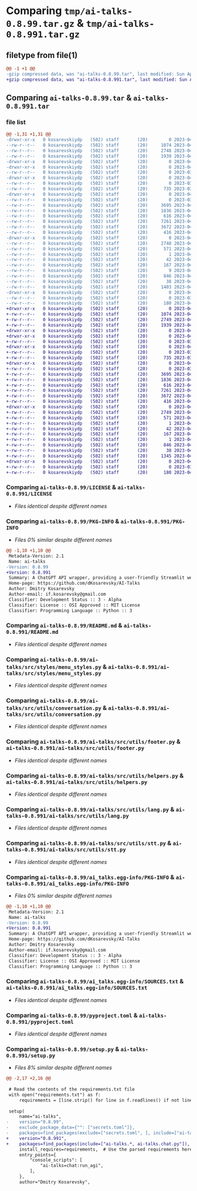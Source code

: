 # Comparing `tmp/ai-talks-0.8.99.tar.gz` & `tmp/ai-talks-0.8.991.tar.gz`

## filetype from file(1)

```diff
@@ -1 +1 @@
-gzip compressed data, was "ai-talks-0.8.99.tar", last modified: Sun Apr 16 00:30:39 2023, max compression
+gzip compressed data, was "ai-talks-0.8.991.tar", last modified: Sun Apr 16 00:34:47 2023, max compression
```

## Comparing `ai-talks-0.8.99.tar` & `ai-talks-0.8.991.tar`

### file list

```diff
@@ -1,31 +1,31 @@
-drwxr-xr-x   0 kosarevskiydp   (502) staff       (20)        0 2023-04-16 00:30:39.098869 ai-talks-0.8.99/
--rw-r--r--   0 kosarevskiydp   (502) staff       (20)     1074 2023-04-09 09:49:53.000000 ai-talks-0.8.99/LICENSE
--rw-r--r--   0 kosarevskiydp   (502) staff       (20)     2748 2023-04-16 00:30:39.098364 ai-talks-0.8.99/PKG-INFO
--rw-r--r--   0 kosarevskiydp   (502) staff       (20)     1939 2023-04-16 00:26:02.000000 ai-talks-0.8.99/README.md
-drwxr-xr-x   0 kosarevskiydp   (502) staff       (20)        0 2023-04-16 00:30:39.071014 ai-talks-0.8.99/ai-talks/
-drwxr-xr-x   0 kosarevskiydp   (502) staff       (20)        0 2023-04-16 00:30:39.075834 ai-talks-0.8.99/ai-talks/src/
--rw-r--r--   0 kosarevskiydp   (502) staff       (20)        0 2023-03-22 15:12:34.000000 ai-talks-0.8.99/ai-talks/src/__init__.py
-drwxr-xr-x   0 kosarevskiydp   (502) staff       (20)        0 2023-04-16 00:30:39.076783 ai-talks-0.8.99/ai-talks/src/styles/
--rw-r--r--   0 kosarevskiydp   (502) staff       (20)        0 2023-03-22 15:12:34.000000 ai-talks-0.8.99/ai-talks/src/styles/__init__.py
--rw-r--r--   0 kosarevskiydp   (502) staff       (20)      735 2023-03-23 21:57:52.000000 ai-talks-0.8.99/ai-talks/src/styles/menu_styles.py
-drwxr-xr-x   0 kosarevskiydp   (502) staff       (20)        0 2023-04-16 00:30:39.087585 ai-talks-0.8.99/ai-talks/src/utils/
--rw-r--r--   0 kosarevskiydp   (502) staff       (20)        0 2023-03-22 15:12:34.000000 ai-talks-0.8.99/ai-talks/src/utils/__init__.py
--rw-r--r--   0 kosarevskiydp   (502) staff       (20)     3695 2023-04-15 19:59:55.000000 ai-talks-0.8.99/ai-talks/src/utils/conversation.py
--rw-r--r--   0 kosarevskiydp   (502) staff       (20)     1836 2023-04-16 00:24:55.000000 ai-talks-0.8.99/ai-talks/src/utils/footer.py
--rw-r--r--   0 kosarevskiydp   (502) staff       (20)      616 2023-04-09 19:46:48.000000 ai-talks-0.8.99/ai-talks/src/utils/helpers.py
--rw-r--r--   0 kosarevskiydp   (502) staff       (20)     7261 2023-04-15 22:07:51.000000 ai-talks-0.8.99/ai-talks/src/utils/lang.py
--rw-r--r--   0 kosarevskiydp   (502) staff       (20)     3672 2023-04-16 00:01:03.000000 ai-talks-0.8.99/ai-talks/src/utils/stt.py
--rw-r--r--   0 kosarevskiydp   (502) staff       (20)      416 2023-04-15 19:59:55.000000 ai-talks-0.8.99/ai-talks/src/utils/tts.py
-drwxr-xr-x   0 kosarevskiydp   (502) staff       (20)        0 2023-04-16 00:30:39.096420 ai-talks-0.8.99/ai_talks.egg-info/
--rw-r--r--   0 kosarevskiydp   (502) staff       (20)     2748 2023-04-16 00:30:38.000000 ai-talks-0.8.99/ai_talks.egg-info/PKG-INFO
--rw-r--r--   0 kosarevskiydp   (502) staff       (20)      571 2023-04-16 00:30:39.000000 ai-talks-0.8.99/ai_talks.egg-info/SOURCES.txt
--rw-r--r--   0 kosarevskiydp   (502) staff       (20)        1 2023-04-16 00:30:38.000000 ai-talks-0.8.99/ai_talks.egg-info/dependency_links.txt
--rw-r--r--   0 kosarevskiydp   (502) staff       (20)       42 2023-04-16 00:30:38.000000 ai-talks-0.8.99/ai_talks.egg-info/entry_points.txt
--rw-r--r--   0 kosarevskiydp   (502) staff       (20)      167 2023-04-16 00:30:38.000000 ai-talks-0.8.99/ai_talks.egg-info/requires.txt
--rw-r--r--   0 kosarevskiydp   (502) staff       (20)        9 2023-04-16 00:30:38.000000 ai-talks-0.8.99/ai_talks.egg-info/top_level.txt
--rw-r--r--   0 kosarevskiydp   (502) staff       (20)      846 2023-04-09 19:26:49.000000 ai-talks-0.8.99/pyproject.toml
--rw-r--r--   0 kosarevskiydp   (502) staff       (20)       38 2023-04-16 00:30:39.098997 ai-talks-0.8.99/setup.cfg
--rw-r--r--   0 kosarevskiydp   (502) staff       (20)     1403 2023-04-16 00:30:36.000000 ai-talks-0.8.99/setup.py
-drwxr-xr-x   0 kosarevskiydp   (502) staff       (20)        0 2023-04-16 00:30:39.097761 ai-talks-0.8.99/tests/
--rw-r--r--   0 kosarevskiydp   (502) staff       (20)        0 2023-03-22 15:12:34.000000 ai-talks-0.8.99/tests/__init__.py
--rw-r--r--   0 kosarevskiydp   (502) staff       (20)      180 2023-04-09 19:59:55.000000 ai-talks-0.8.99/tests/test_helpers.py
+drwxr-xr-x   0 kosarevskiydp   (502) staff       (20)        0 2023-04-16 00:34:47.490972 ai-talks-0.8.991/
+-rw-r--r--   0 kosarevskiydp   (502) staff       (20)     1074 2023-04-09 09:49:53.000000 ai-talks-0.8.991/LICENSE
+-rw-r--r--   0 kosarevskiydp   (502) staff       (20)     2749 2023-04-16 00:34:47.490312 ai-talks-0.8.991/PKG-INFO
+-rw-r--r--   0 kosarevskiydp   (502) staff       (20)     1939 2023-04-16 00:26:02.000000 ai-talks-0.8.991/README.md
+drwxr-xr-x   0 kosarevskiydp   (502) staff       (20)        0 2023-04-16 00:34:47.456541 ai-talks-0.8.991/ai-talks/
+drwxr-xr-x   0 kosarevskiydp   (502) staff       (20)        0 2023-04-16 00:34:47.461993 ai-talks-0.8.991/ai-talks/src/
+-rw-r--r--   0 kosarevskiydp   (502) staff       (20)        0 2023-03-22 15:12:34.000000 ai-talks-0.8.991/ai-talks/src/__init__.py
+drwxr-xr-x   0 kosarevskiydp   (502) staff       (20)        0 2023-04-16 00:34:47.463119 ai-talks-0.8.991/ai-talks/src/styles/
+-rw-r--r--   0 kosarevskiydp   (502) staff       (20)        0 2023-03-22 15:12:34.000000 ai-talks-0.8.991/ai-talks/src/styles/__init__.py
+-rw-r--r--   0 kosarevskiydp   (502) staff       (20)      735 2023-03-23 21:57:52.000000 ai-talks-0.8.991/ai-talks/src/styles/menu_styles.py
+drwxr-xr-x   0 kosarevskiydp   (502) staff       (20)        0 2023-04-16 00:34:47.474653 ai-talks-0.8.991/ai-talks/src/utils/
+-rw-r--r--   0 kosarevskiydp   (502) staff       (20)        0 2023-03-22 15:12:34.000000 ai-talks-0.8.991/ai-talks/src/utils/__init__.py
+-rw-r--r--   0 kosarevskiydp   (502) staff       (20)     3695 2023-04-15 19:59:55.000000 ai-talks-0.8.991/ai-talks/src/utils/conversation.py
+-rw-r--r--   0 kosarevskiydp   (502) staff       (20)     1836 2023-04-16 00:24:55.000000 ai-talks-0.8.991/ai-talks/src/utils/footer.py
+-rw-r--r--   0 kosarevskiydp   (502) staff       (20)      616 2023-04-09 19:46:48.000000 ai-talks-0.8.991/ai-talks/src/utils/helpers.py
+-rw-r--r--   0 kosarevskiydp   (502) staff       (20)     7261 2023-04-15 22:07:51.000000 ai-talks-0.8.991/ai-talks/src/utils/lang.py
+-rw-r--r--   0 kosarevskiydp   (502) staff       (20)     3672 2023-04-16 00:01:03.000000 ai-talks-0.8.991/ai-talks/src/utils/stt.py
+-rw-r--r--   0 kosarevskiydp   (502) staff       (20)      416 2023-04-15 19:59:55.000000 ai-talks-0.8.991/ai-talks/src/utils/tts.py
+drwxr-xr-x   0 kosarevskiydp   (502) staff       (20)        0 2023-04-16 00:34:47.487437 ai-talks-0.8.991/ai_talks.egg-info/
+-rw-r--r--   0 kosarevskiydp   (502) staff       (20)     2749 2023-04-16 00:34:47.000000 ai-talks-0.8.991/ai_talks.egg-info/PKG-INFO
+-rw-r--r--   0 kosarevskiydp   (502) staff       (20)      571 2023-04-16 00:34:47.000000 ai-talks-0.8.991/ai_talks.egg-info/SOURCES.txt
+-rw-r--r--   0 kosarevskiydp   (502) staff       (20)        1 2023-04-16 00:34:47.000000 ai-talks-0.8.991/ai_talks.egg-info/dependency_links.txt
+-rw-r--r--   0 kosarevskiydp   (502) staff       (20)       42 2023-04-16 00:34:47.000000 ai-talks-0.8.991/ai_talks.egg-info/entry_points.txt
+-rw-r--r--   0 kosarevskiydp   (502) staff       (20)      167 2023-04-16 00:34:47.000000 ai-talks-0.8.991/ai_talks.egg-info/requires.txt
+-rw-r--r--   0 kosarevskiydp   (502) staff       (20)        1 2023-04-16 00:34:47.000000 ai-talks-0.8.991/ai_talks.egg-info/top_level.txt
+-rw-r--r--   0 kosarevskiydp   (502) staff       (20)      846 2023-04-09 19:26:49.000000 ai-talks-0.8.991/pyproject.toml
+-rw-r--r--   0 kosarevskiydp   (502) staff       (20)       38 2023-04-16 00:34:47.491230 ai-talks-0.8.991/setup.cfg
+-rw-r--r--   0 kosarevskiydp   (502) staff       (20)     1345 2023-04-16 00:34:43.000000 ai-talks-0.8.991/setup.py
+drwxr-xr-x   0 kosarevskiydp   (502) staff       (20)        0 2023-04-16 00:34:47.488926 ai-talks-0.8.991/tests/
+-rw-r--r--   0 kosarevskiydp   (502) staff       (20)        0 2023-03-22 15:12:34.000000 ai-talks-0.8.991/tests/__init__.py
+-rw-r--r--   0 kosarevskiydp   (502) staff       (20)      180 2023-04-09 19:59:55.000000 ai-talks-0.8.991/tests/test_helpers.py
```

### Comparing `ai-talks-0.8.99/LICENSE` & `ai-talks-0.8.991/LICENSE`

 * *Files identical despite different names*

### Comparing `ai-talks-0.8.99/PKG-INFO` & `ai-talks-0.8.991/PKG-INFO`

 * *Files 0% similar despite different names*

```diff
@@ -1,10 +1,10 @@
 Metadata-Version: 2.1
 Name: ai-talks
-Version: 0.8.99
+Version: 0.8.991
 Summary: A ChatGPT API wrapper, providing a user-friendly Streamlit web interface
 Home-page: https://github.com/dKosarevsky/AI-Talks
 Author: Dmitry Kosarevsky
 Author-email: if.kosarevsky@gmail.com
 Classifier: Development Status :: 3 - Alpha
 Classifier: License :: OSI Approved :: MIT License
 Classifier: Programming Language :: Python :: 3
```

### Comparing `ai-talks-0.8.99/README.md` & `ai-talks-0.8.991/README.md`

 * *Files identical despite different names*

### Comparing `ai-talks-0.8.99/ai-talks/src/styles/menu_styles.py` & `ai-talks-0.8.991/ai-talks/src/styles/menu_styles.py`

 * *Files identical despite different names*

### Comparing `ai-talks-0.8.99/ai-talks/src/utils/conversation.py` & `ai-talks-0.8.991/ai-talks/src/utils/conversation.py`

 * *Files identical despite different names*

### Comparing `ai-talks-0.8.99/ai-talks/src/utils/footer.py` & `ai-talks-0.8.991/ai-talks/src/utils/footer.py`

 * *Files identical despite different names*

### Comparing `ai-talks-0.8.99/ai-talks/src/utils/helpers.py` & `ai-talks-0.8.991/ai-talks/src/utils/helpers.py`

 * *Files identical despite different names*

### Comparing `ai-talks-0.8.99/ai-talks/src/utils/lang.py` & `ai-talks-0.8.991/ai-talks/src/utils/lang.py`

 * *Files identical despite different names*

### Comparing `ai-talks-0.8.99/ai-talks/src/utils/stt.py` & `ai-talks-0.8.991/ai-talks/src/utils/stt.py`

 * *Files identical despite different names*

### Comparing `ai-talks-0.8.99/ai_talks.egg-info/PKG-INFO` & `ai-talks-0.8.991/ai_talks.egg-info/PKG-INFO`

 * *Files 0% similar despite different names*

```diff
@@ -1,10 +1,10 @@
 Metadata-Version: 2.1
 Name: ai-talks
-Version: 0.8.99
+Version: 0.8.991
 Summary: A ChatGPT API wrapper, providing a user-friendly Streamlit web interface
 Home-page: https://github.com/dKosarevsky/AI-Talks
 Author: Dmitry Kosarevsky
 Author-email: if.kosarevsky@gmail.com
 Classifier: Development Status :: 3 - Alpha
 Classifier: License :: OSI Approved :: MIT License
 Classifier: Programming Language :: Python :: 3
```

### Comparing `ai-talks-0.8.99/ai_talks.egg-info/SOURCES.txt` & `ai-talks-0.8.991/ai_talks.egg-info/SOURCES.txt`

 * *Files identical despite different names*

### Comparing `ai-talks-0.8.99/pyproject.toml` & `ai-talks-0.8.991/pyproject.toml`

 * *Files identical despite different names*

### Comparing `ai-talks-0.8.99/setup.py` & `ai-talks-0.8.991/setup.py`

 * *Files 8% similar despite different names*

```diff
@@ -2,17 +2,16 @@
 
 # Read the contents of the requirements.txt file
 with open("requirements.txt") as f:
     requirements = [line.strip() for line in f.readlines() if not line.startswith("-f")]
 
 setup(
     name="ai-talks",
-    version="0.8.99",
-    exclude_package_data={"": ["secrets.toml"]},
-    packages=find_packages(exclude=["secrets.toml", ], include=["ai-talks.*"]),
+    version="0.8.991",
+    packages=find_packages(include=["ai-talks.*, ai-talks.chat.py"]),
     install_requires=requirements,  # Use the parsed requirements here
     entry_points={
         "console_scripts": [
             "ai-talks=chat:run_agi",
         ],
     },
     author="Dmitry Kosarevsky",
```

